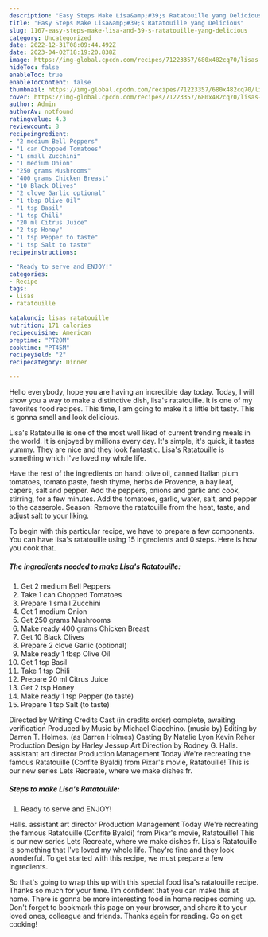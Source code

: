 ```yaml
---
description: "Easy Steps Make Lisa&amp;#39;s Ratatouille yang Delicious"
title: "Easy Steps Make Lisa&amp;#39;s Ratatouille yang Delicious"
slug: 1167-easy-steps-make-lisa-and-39-s-ratatouille-yang-delicious
category: Uncategorized
date: 2022-12-31T08:09:44.492Z
date: 2023-04-02T18:19:20.838Z
image: https://img-global.cpcdn.com/recipes/71223357/680x482cq70/lisas-ratatouille-recipe-main-photo.jpg
hideToc: false
enableToc: true
enableTocContent: false
thumbnail: https://img-global.cpcdn.com/recipes/71223357/680x482cq70/lisas-ratatouille-recipe-main-photo.jpg
cover: https://img-global.cpcdn.com/recipes/71223357/680x482cq70/lisas-ratatouille-recipe-main-photo.jpg
author: Admin
authorAv: notfound
ratingvalue: 4.3
reviewcount: 8
recipeingredient:
- "2 medium Bell Peppers"
- "1 can Chopped Tomatoes"
- "1 small Zucchini"
- "1 medium Onion"
- "250 grams Mushrooms"
- "400 grams Chicken Breast"
- "10 Black Olives"
- "2 clove Garlic optional"
- "1 tbsp Olive Oil"
- "1 tsp Basil"
- "1 tsp Chili"
- "20 ml Citrus Juice"
- "2 tsp Honey"
- "1 tsp Pepper to taste"
- "1 tsp Salt to taste"
recipeinstructions:

- "Ready to serve and ENJOY!"
categories:
- Recipe
tags:
- lisas
- ratatouille

katakunci: lisas ratatouille 
nutrition: 171 calories
recipecuisine: American
preptime: "PT20M"
cooktime: "PT45M"
recipeyield: "2"
recipecategory: Dinner

---
```



Hello everybody, hope you are having an incredible day today. Today, I will show you a way to make a distinctive dish, lisa&#39;s ratatouille. It is one of my favorites food recipes. This time, I am going to make it a little bit tasty. This is gonna smell and look delicious.

Lisa&#39;s Ratatouille is one of the most well liked of current trending meals in the world. It is enjoyed by millions every day. It's simple, it's quick, it tastes yummy. They are nice and they look fantastic. Lisa&#39;s Ratatouille is something which I've loved my whole life.

Have the rest of the ingredients on hand: olive oil, canned Italian plum tomatoes, tomato paste, fresh thyme, herbs de Provence, a bay leaf, capers, salt and pepper. Add the peppers, onions and garlic and cook, stirring, for a few minutes. Add the tomatoes, garlic, water, salt, and pepper to the casserole. Season: Remove the ratatouille from the heat, taste, and adjust salt to your liking.


To begin with this particular recipe, we have to prepare a few components. You can have lisa&#39;s ratatouille using 15 ingredients and 0 steps. Here is how you cook that.

<!--inarticleads1-->

##### The ingredients needed to make Lisa&#39;s Ratatouille:

1. Get 2 medium Bell Peppers
1. Take 1 can Chopped Tomatoes
1. Prepare 1 small Zucchini
1. Get 1 medium Onion
1. Get 250 grams Mushrooms
1. Make ready 400 grams Chicken Breast
1. Get 10 Black Olives
1. Prepare 2 clove Garlic (optional)
1. Make ready 1 tbsp Olive Oil
1. Get 1 tsp Basil
1. Take 1 tsp Chili
1. Prepare 20 ml Citrus Juice
1. Get 2 tsp Honey
1. Make ready 1 tsp Pepper (to taste)
1. Prepare 1 tsp Salt (to taste)


Directed by Writing Credits Cast (in credits order) complete, awaiting verification Produced by Music by Michael Giacchino. (music by) Editing by Darren T. Holmes. (as Darren Holmes) Casting By Natalie Lyon Kevin Reher Production Design by Harley Jessup Art Direction by Rodney G. Halls. assistant art director Production Management Today We&#39;re recreating the famous Ratatouille (Confite Byaldi) from Pixar&#39;s movie, Ratatouille! This is our new series Lets Recreate, where we make dishes fr. 

<!--inarticleads2-->

##### Steps to make Lisa&#39;s Ratatouille:


1. Ready to serve and ENJOY!

Halls. assistant art director Production Management Today We&#39;re recreating the famous Ratatouille (Confite Byaldi) from Pixar&#39;s movie, Ratatouille! This is our new series Lets Recreate, where we make dishes fr. Lisa&#39;s Ratatouille is something that I&#39;ve loved my whole life. They&#39;re fine and they look wonderful. To get started with this recipe, we must prepare a few ingredients. 

So that's going to wrap this up with this special food lisa&#39;s ratatouille recipe. Thanks so much for your time. I'm confident that you can make this at home. There is gonna be more interesting food in home recipes coming up. Don't forget to bookmark this page on your browser, and share it to your loved ones, colleague and friends. Thanks again for reading. Go on get cooking!
